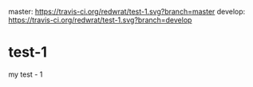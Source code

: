 master: https://travis-ci.org/redwrat/test-1.svg?branch=master
develop: https://travis-ci.org/redwrat/test-1.svg?branch=develop

# test-1
my test - 1

